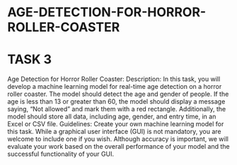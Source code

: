 # AGE-DETECTION-FOR-HORROR-ROLLER-COASTER
# TASK 3
Age Detection for Horror Roller Coaster:
Description:
In this task, you will develop a machine learning model for real-time age detection on a horror roller coaster.
The model should detect the age and gender of people.
If the age is less than 13 or greater than 60, the model should display a message saying, “Not allowed” and mark them with a red rectangle. 
Additionally, the model should store all data, including age, gender, and entry time, in an Excel or CSV file.
Guidelines:
Create your own machine learning model for this task.
While a graphical user interface (GUI) is not mandatory, you are welcome to include one if you wish. 
Although accuracy is important, we will evaluate your work based on the overall performance of your model and the successful functionality of your GUI.
